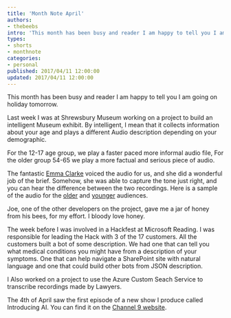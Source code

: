 ```yaml
---
title: 'Month Note April'
authors:
- thebeebs
intro: 'This month has been busy and reader I am happy to tell you I am going on holiday tomorrow.'
types:
- shorts
- monthnote
categories:
- personal
published: 2017/04/11 12:00:00
updated: 2017/04/11 12:00:00
---
```


This month has been busy and reader I am happy to tell you I am going on holiday
tomorrow.

Last week I was at Shrewsbury Museum working on a project to build an
intelligent Museum exhibit. By intelligent, I mean that it collects information
about your age and plays a different Audio description depending on your
demographic.

For the 12-17 age group, we play a faster paced more informal audio file, For
the older group 54-65 we play a more factual and serious piece of audio.

The fantastic [Emma Clarke](http://emmaclarke.com/) voiced the audio for us, and
she did a wonderful job of the brief. Somehow, she was able to capture the tone
just right, and you can hear the difference between the two recordings. Here is
a sample of the audio for the
[older](https://1drv.ms/u/s!AlEOpfeanUR1r8FwNt6IyE0scH0zRA) and
[younger](https://1drv.ms/u/s!AlEOpfeanUR1r8Fi1CDOVUEBIU88Vw) audiences.

Joe, one of the other developers on the project, gave me a jar of honey from his
bees, for my effort. I bloody love honey.

The week before I was involved in a Hackfest at Microsoft Reading. I was
responsible for leading the Hack with 3 of the 17 customers. All the customers
built a bot of some description. We had one that can tell you what medical
conditions you might have from a description of your symptoms. One that can help
navigate a SharePoint site with natural language and one that could build other
bots from JSON description.

I Also worked on a project to use the Azure Custom Seach Service to transcribe recordings made by Lawyers.

The 4th of April saw the first episode of a new show I produce called
Introducing AI. You can find it on the [Channel 9
website](http://aka.ms/introducingAI1).
